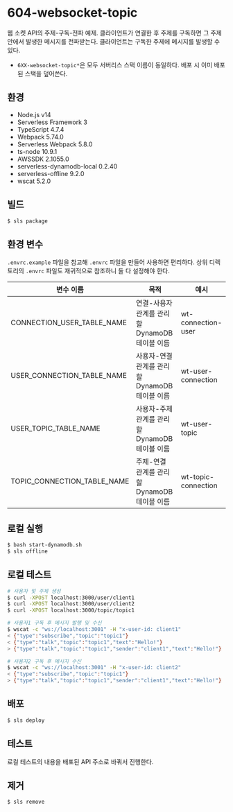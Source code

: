 # 604-websocket-topic

웹 소켓 API의 주제-구독-전파 예제. 클라이언트가 연결한 후 주제를 구독하면 그 주제 안에서 발생한 메시지를 전파받는다. 클라이언트는 구독한 주제에 메시지를 발생할 수 있다.

- `6XX-websocket-topic*`은 모두 서버리스 스택 이름이 동일하다. 배포 시 이미 배포된 스택을 덮어쓴다.

## 환경

- Node.js v14
- Serverless Framework 3
- TypeScript 4.7.4
- Webpack 5.74.0
- Serverless Webpack 5.8.0
- ts-node 10.9.1
- AWSSDK 2.1055.0
- serverless-dynamodb-local 0.2.40
- serverless-offline 9.2.0
- wscat 5.2.0

## 빌드

```bash
$ sls package
```

## 환경 변수

`.envrc.example` 파일을 참고해 `.envrc` 파일을 만들어 사용하면 편리하다. 상위 디렉토리의 `.envrc` 파일도 재귀적으로 참조하니 둘 다 설정해야 한다.

| 변수 이름                   | 목적                                           | 예시                |
| --------------------------- | ---------------------------------------------- | ------------------- |
| CONNECTION_USER_TABLE_NAME  | 연결-사용자 관계를 관리할 DynamoDB 테이블 이름 | wt-connection-user  |
| USER_CONNECTION_TABLE_NAME  | 사용자-연결 관계를 관리할 DynamoDB 테이블 이름 | wt-user-connection  |
| USER_TOPIC_TABLE_NAME       | 사용자-주제 관계를 관리할 DynamoDB 테이블 이름 | wt-user-topic       |
| TOPIC_CONNECTION_TABLE_NAME | 주제-연결 관계를 관리할 DynamoDB 테이블 이름   | wt-topic-connection |

## 로컬 실행

```bash
$ bash start-dynamodb.sh
$ sls offline
```

## 로컬 테스트

```bash
# 사용자 및 주제 생성
$ curl -XPOST localhost:3000/user/client1
$ curl -XPOST localhost:3000/user/client2
$ curl -XPOST localhost:3000/topic/topic1

# 사용자1 구독 후 메시지 발행 및 수신
$ wscat -c "ws://localhost:3001" -H "x-user-id: client1"
< {"type":"subscribe","topic":"topic1"}
< {"type":"talk","topic":"topic1","text":"Hello!"}
> {"type":"talk","topic":"topic1","sender":"client1","text":"Hello!"}

# 사용자2 구독 후 메시지 수신
$ wscat -c "ws://localhost:3001" -H "x-user-id: client2"
< {"type":"subscribe","topic":"topic1"}
> {"type":"talk","topic":"topic1","sender":"client1","text":"Hello!"}
```

## 배포

```bash
$ sls deploy
```

## 테스트

로컬 테스트의 내용을 배포된 API 주소로 바꿔서 진행한다.

## 제거

```bash
$ sls remove
```
